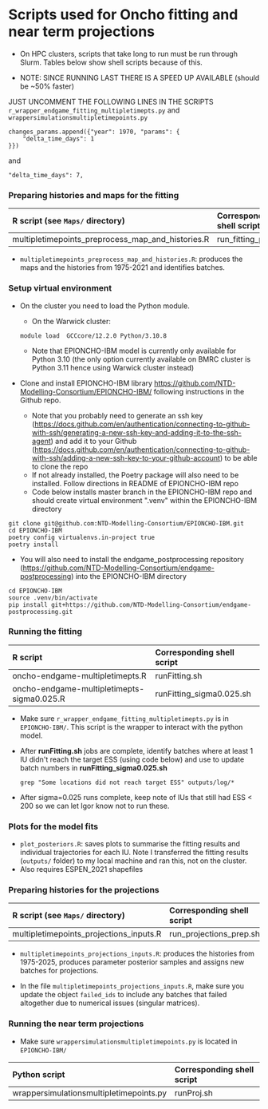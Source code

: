 Scripts used for Oncho fitting and near term projections
================

- On HPC clusters, scripts that take long to run must be run through Slurm. Tables below 
show shell scripts because of this.

- NOTE: SINCE RUNNING LAST THERE IS A SPEED UP AVAILABLE (should be ~50% faster)

JUST UNCOMMENT THE FOLLOWING LINES IN THE SCRIPTS `r_wrapper_endgame_fitting_multipletimepts.py` and `wrappersimulationsmultipletimepoints.py`

```
changes_params.append({"year": 1970, "params": {
    "delta_time_days": 1
}})
```
and
```
"delta_time_days": 7,
```

### Preparing histories and maps for the fitting 

| R script  (see `Maps/` directory)                           | Corresponding shell script    |
|:------------------------------------------------------------|:------------------------------|
| multipletimepoints_preprocess_map_and_histories.R           | run_fitting_prep.sh           |


- `multipletimepoints_preprocess_map_and_histories.R`: produces the maps and the histories from 1975-2021 and identifies batches.


### Setup virtual environment

- On the cluster you need to load the Python module. 

  - On the Warwick cluster:

  ```
  module load  GCCcore/12.2.0 Python/3.10.8
  ```

  - Note that EPIONCHO-IBM model is currently only available for Python 3.10 (the only option currently available on BMRC cluster is Python 3.11 hence using Warwick cluster instead)

- Clone and install EPIONCHO-IBM library <https://github.com/NTD-Modelling-Consortium/EPIONCHO-IBM/> following instructions in the Github repo.

	- Note that you probably need to generate an ssh key (<https://docs.github.com/en/authentication/connecting-to-github-with-ssh/generating-a-new-ssh-key-and-adding-it-to-the-ssh-agent>) and add it to your Github (<https://docs.github.com/en/authentication/connecting-to-github-with-ssh/adding-a-new-ssh-key-to-your-github-account>) to be able to clone the repo
	- If not already installed, the Poetry package will also need to be installed. Follow directions in README of EPIONCHO-IBM repo
	- Code below installs master branch in the EPIONCHO-IBM repo and should create virtual environment ".venv" within the EPIONCHO-IBM directory
	
```
git clone git@github.com:NTD-Modelling-Consortium/EPIONCHO-IBM.git
cd EPIONCHO-IBM
poetry config virtualenvs.in-project true
poetry install 
```

- You will also need to install the endgame_postprocessing repository (<https://github.com/NTD-Modelling-Consortium/endgame-postprocessing>) into the EPIONCHO-IBM directory

```
cd EPIONCHO-IBM
source .venv/bin/activate
pip install git+https://github.com/NTD-Modelling-Consortium/endgame-postprocessing.git
```
	

### Running the fitting

| R script                                   | Corresponding shell script    |
|:------------------------------------------------------------|:-------------|
| oncho-endgame-multipletimepts.R            | runFitting.sh                 |
| oncho-endgame-multipletimepts-sigma0.025.R | runFitting_sigma0.025.sh      |

- Make sure `r_wrapper_endgame_fitting_multipletimepts.py` is in `EPIONCHO-IBM/`. This script is the wrapper to interact with the python model.

- After **runFitting.sh** jobs are complete, identify batches where at least 1 IU didn't reach the target ESS (using code below) and use to update batch numbers in **runFitting_sigma0.025.sh**

  ```
  grep "Some locations did not reach target ESS" outputs/log/*
  ```

- After sigma=0.025 runs complete, keep note of IUs that still had ESS < 200 so we can let Igor know not to run these.

### Plots for the model fits

- `plot_posteriors.R`:  saves plots to summarise the fitting results and individual trajectories for each IU. Note I transferred the fitting results (`outputs/` folder) to my local machine and ran this, not on the cluster.
- Also requires ESPEN_2021 shapefiles


### Preparing histories for the projections

| R script  (see `Maps/` directory)                           | Corresponding shell script    |
|:------------------------------------------------------------|:------------------------------|
| multipletimepoints_projections_inputs.R                     | run_projections_prep.sh       |

- `multipletimepoints_projections_inputs.R`: produces the histories from 1975-2025, produces parameter posterior samples and assigns new batches for projections.

- In the file `multipletimepoints_projections_inputs.R`, make sure you update the object `failed_ids` to include any batches that failed altogether due to numerical issues (singular matrices).

### Running the near term projections

- Make sure `wrappersimulationsmultipletimepoints.py` is located in `EPIONCHO-IBM/` 

| Python script                                               | Corresponding shell script    |
|:------------------------------------------------------------|:------------------------------|
| wrappersimulationsmultipletimepoints.py                     | runProj.sh                    |
